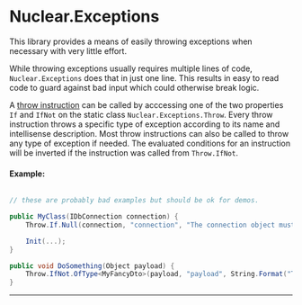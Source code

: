 # Nuclear.Exceptions

This library provides a means of easily throwing exceptions when necessary with very little effort.

While throwing exceptions usually requires multiple lines of code, `Nuclear.Exceptions` does that in just one line.
This results in easy to read code to guard against bad input which could otherwise break logic.

A [throw instruction](exceptions/class_conditional_throw.md) can be called by acccessing one of the two properties `If` and `IfNot` on the static class `Nuclear.Exceptions.Throw`.
Every throw instruction throws a specific type of exception according to its name and intellisense description.
Most throw instructions can also be called to throw any type of exception if needed.
The evaluated conditions for an instruction will be inverted if the instruction was called from `Throw.IfNot`.

#### Example:

```csharp

// these are probably bad examples but should be ok for demos.

public MyClass(IDbConnection connection) {
    Throw.If.Null(connection, "connection", "The connection object must not be null.");

    Init(...);
}

public void DoSomething(Object payload) {
    Throw.IfNot.OfType<MyFancyDto>(payload, "payload", String.Format("The given payload is of type {0} when it should be assignable to MyFancyDto", payload.GetType().FullName));
}

```

---